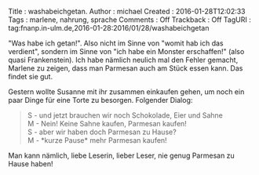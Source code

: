 Title     : washabeichgetan.
Author    : michael
Created   : 2016-01-28T12:02:33
Tags      : marlene, nahrung, sprache
Comments  : Off
Trackback : Off
TagURI    : tag:fnanp.in-ulm.de,2016-01-28:2016/01/28/washabeichgetan

"Was habe ich getan!". Also nicht im Sinne von "womit hab ich das
verdient", sondern im Sinne von "ich habe ein Monster erschaffen!" (also
quasi Frankenstein). Ich habe nämlich neulich mal den Fehler gemacht,
Marlene zu zeigen, dass man Parmesan auch am Stück essen kann. Das findet
sie gut.

Gestern wollte Susanne mit ihr zusammen einkaufen gehen, um noch ein paar
Dinge für eine Torte zu besorgen. Folgender Dialog:

> S - und jetzt brauchen wir noch Schokolade, Eier und Sahne  
> M - Nein! Keine Sahne kaufen, Parmesan kaufen!  
> S - aber wir haben doch Parmesan zu Hause?  
> M - \*kurze Pause\* mehr Parmesan kaufen!

Man kann nämlich, liebe Leserin, lieber Leser, nie genug Parmesan zu Hause
haben!
